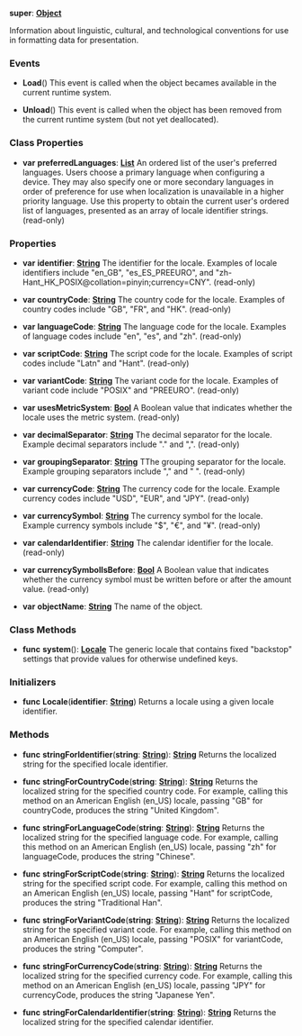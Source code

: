 **super**: **[Object](../gravity/object.md)**

Information about linguistic, cultural, and technological conventions for use in formatting data for presentation.

### Events

* **Load**()
This event is called when the object becames available in the current runtime system.

* **Unload**()
This event is called when the object has been removed from the current runtime system (but not yet deallocated).



### Class Properties

* **var** **preferredLanguages**: **[List](../gravity/list.md)**
An ordered list of the user's preferred languages. Users choose a primary language when configuring a device. They may also specify one or more secondary languages in order of preference for use when localization is unavailable in a higher priority language. Use this property to obtain the current user's ordered list of languages, presented as an array of locale identifier strings. \(read-only\)



### Properties

* **var** **identifier**: **[String](../gravity/string.md)**
The identifier for the locale. Examples of locale identifiers include "en_GB", "es_ES_PREEURO", and "zh-Hant_HK_POSIX@collation=pinyin;currency=CNY". \(read-only\)

* **var** **countryCode**: **[String](../gravity/string.md)**
The country code for the locale. Examples of country codes include "GB", "FR", and "HK". \(read-only\)

* **var** **languageCode**: **[String](../gravity/string.md)**
The language code for the locale. Examples of language codes include "en", "es", and "zh". \(read-only\)

* **var** **scriptCode**: **[String](../gravity/string.md)**
The script code for the locale. Examples of script codes include "Latn" and "Hant". \(read-only\)

* **var** **variantCode**: **[String](../gravity/string.md)**
The variant code for the locale. Examples of variant code include "POSIX" and "PREEURO". \(read-only\)

* **var** **usesMetricSystem**: **[Bool](../gravity/bool.md)**
A Boolean value that indicates whether the locale uses the metric system. \(read-only\)

* **var** **decimalSeparator**: **[String](../gravity/string.md)**
The decimal separator for the locale. Example decimal separators include "." and ",". \(read-only\)

* **var** **groupingSeparator**: **[String](../gravity/string.md)**
TThe grouping separator for the locale. Example grouping separators include "," and " ". \(read-only\)

* **var** **currencyCode**: **[String](../gravity/string.md)**
The currency code for the locale. Example currency codes include "USD", "EUR", and "JPY". \(read-only\)

* **var** **currencySymbol**: **[String](../gravity/string.md)**
The currency symbol for the locale. Example currency symbols include "$", "€", and "¥". \(read-only\)

* **var** **calendarIdentifier**: **[String](../gravity/string.md)**
The calendar identifier for the locale. \(read-only\)

* **var** **currencySymbolIsBefore**: **[Bool](../gravity/bool.md)**
A Boolean value that indicates whether the currency symbol must be written before or after the amount value. \(read-only\)

* **var** **objectName**: **[String](../gravity/string.md)**
The name of the object.



### Class Methods

* **func** **system**(): <strong>[Locale](Locale.md)</strong> 
The generic locale that contains fixed "backstop" settings that provide values for otherwise undefined keys.



### Initializers

* **func** **Locale**(**identifier**: **[String](../gravity/string.md)**)
Returns a locale using a given locale identifier.



### Methods

* **func** **stringForIdentifier**(**string**: **[String](../gravity/string.md)**): <strong>[String](../gravity/string.md)</strong> 
Returns the localized string for the specified locale identifier.

* **func** **stringForCountryCode**(**string**: **[String](../gravity/string.md)**): <strong>[String](../gravity/string.md)</strong> 
Returns the localized string for the specified country code. For example, calling this method on an American English (en_US) locale, passing "GB" for countryCode, produces the string "United Kingdom".

* **func** **stringForLanguageCode**(**string**: **[String](../gravity/string.md)**): <strong>[String](../gravity/string.md)</strong> 
Returns the localized string for the specified language code. For example, calling this method on an American English (en_US) locale, passing "zh" for languageCode, produces the string "Chinese".

* **func** **stringForScriptCode**(**string**: **[String](../gravity/string.md)**): <strong>[String](../gravity/string.md)</strong> 
Returns the localized string for the specified script code. For example, calling this method on an American English (en_US) locale, passing "Hant" for scriptCode, produces the string "Traditional Han".

* **func** **stringForVariantCode**(**string**: **[String](../gravity/string.md)**): <strong>[String](../gravity/string.md)</strong> 
Returns the localized string for the specified variant code. For example, calling this method on an American English (en_US) locale, passing "POSIX" for variantCode, produces the string "Computer".

* **func** **stringForCurrencyCode**(**string**: **[String](../gravity/string.md)**): <strong>[String](../gravity/string.md)</strong> 
Returns the localized string for the specified currency code. For example, calling this method on an American English (en_US) locale, passing "JPY" for currencyCode, produces the string "Japanese Yen".

* **func** **stringForCalendarIdentifier**(**string**: **[String](../gravity/string.md)**): <strong>[String](../gravity/string.md)</strong> 
Returns the localized string for the specified calendar identifier.





